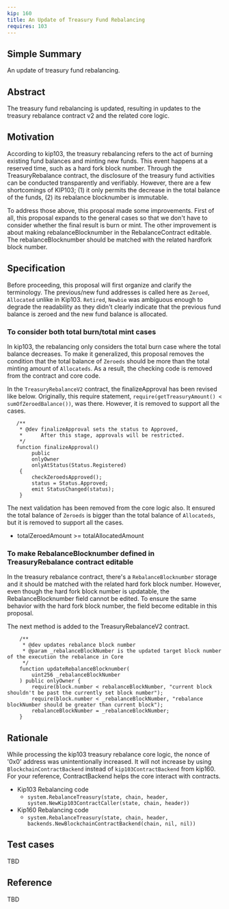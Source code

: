 ```yaml
---
kip: 160
title: An Update of Treasury Fund Rebalancing
requires: 103
---
```


## Simple Summary
An update of treasury fund rebalancing.

## Abstract
The treasury fund rebalancing is updated, resulting in updates to the treasury rebalance contract v2 and the related core logic.

## Motivation
According to kip103, the treasury rebalancing refers to the act of burning existing fund balances and minting new funds. This event happens at a reserved time, such as a hard fork block number. Through the TreasuryRebalance contract, the disclosure of the treasury fund activities can be conducted transparently and verifiably. However, there are a few shortcomings of KIP103; (1) it only permits the decrease in the total balance of the funds, (2) its rebalance blocknumber is immutable.

To address those above, this proposal made some improvements. First of all, this proposal expands to the general cases so that we don't have to consider whether the final result is burn or mint. The other improvement is about making rebalanceBlocknumber in the RebalanceContract editable. The rebalanceBlocknumber should be matched with the related hardfork block number.

## Specification
Before proceeding, this proposal will first organize and clarify the terminology. The previous/new fund addresses is called here as `Zeroed`, `Allocated` unlike in Kip103. `Retired`, `Newbie` was ambiguous enough to degrade the readability as they didn't clearly indicate that the previous fund balance is zeroed and the new fund balance is allocated.

### To consider both total burn/total mint cases
In kip103, the rebalancing only considers the total burn case where the total balance decreases. To make it generalized, this proposal removes the condition that the total balance of `Zeroeds` should be more than the total minting amount of `Allocateds`. As a result, the checking code is removed from the contract and core code.

In the `TreasuryRebalanceV2` contract, the finalizeApproval has been revised like below. Originally, this require statement, `require(getTreasuryAmount() < sumOfZeroedBalance())`, was there. However, it is removed to support all the cases.

```solidity
   /**
    * @dev finalizeApproval sets the status to Approved,
    *      After this stage, approvals will be restricted.
    */
   function finalizeApproval()
        public
        onlyOwner
        onlyAtStatus(Status.Registered)
    {
        checkZeroedsApproved();
        status = Status.Approved;
        emit StatusChanged(status);
    }
```

The next validation has been removed from the core logic also. It ensured the total balance of `Zeroeds` is bigger than the total balance of `Allocateds`, but it is removed to support all the cases.
* totalZeroedAmount >= totalAllocatedAmount

### To make RebalanceBlocknumber defined in TreasuryRebalance contract editable
In the treasury rebalance contract, there's a `RebalanceBlocknumber` storage and it should be matched with the related hard fork block number. However, even though the hard fork block number is updatable, the RebalanceBlocknumber field cannot be edited. To ensure the same behavior with the hard fork block number, the field become editable in this proposal.

The next method is added to the TreasuryRebalanceV2 contract.
```solidity
    /**
     * @dev updates rebalance block number
     * @param _rebalanceBlockNumber is the updated target block number of the execution the rebalance in Core
     */
    function updateRebalanceBlocknumber(
        uint256 _rebalanceBlockNumber
    ) public onlyOwner {
        require(block.number < rebalanceBlockNumber, "current block shouldn't be past the currently set block number");
        require(block.number < _rebalanceBlockNumber, "rebalance blockNumber should be greater than current block");
        rebalanceBlockNumber = _rebalanceBlockNumber;
    }
```

## Rationale
While processing the kip103 treasury rebalance core logic, the nonce of '0x0' address was unintentionally increased. It will not increase by using `BlockchainContractBackend` instead of `kip103ContractBackend` from kip160. For your reference, ContractBackend helps the core interact with contracts.
* Kip103 Rebalancing code
    * `system.RebalanceTreasury(state, chain, header, system.NewKip103ContractCaller(state, chain, header))`
* Kip160 Rebalancing code
    * `system.RebalanceTreasury(state, chain, header, backends.NewBlockchainContractBackend(chain, nil, nil))`

## Test cases
TBD

## Reference
TBD